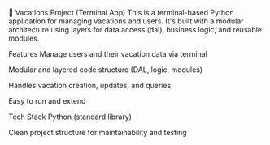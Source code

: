 🧳 Vacations Project (Terminal App)
This is a terminal-based Python application for managing vacations and users. It's built with a modular architecture using layers for data access (dal), business logic, and reusable modules.

Features
Manage users and their vacation data via terminal

Modular and layered code structure (DAL, logic, modules)

Handles vacation creation, updates, and queries

Easy to run and extend

Tech Stack
Python (standard library)

Clean project structure for maintainability and testing
